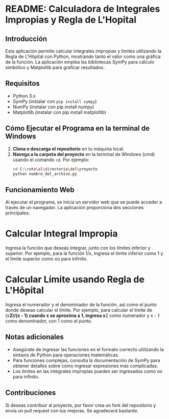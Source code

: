 # README: Calculadora de Integrales Impropias y Regla de L'Hopital

## Introducción
Esta aplicación permite calcular integrales impropias y límites utilizando la Regla de L'Hôpital con Python, mostrando tanto el valor como una gráfica de la función. La aplicación emplea las bibliotecas SymPy para cálculo simbólico y Matplotlib para graficar resultados.

## Requisitos
- Python 3.x
- SymPy (instalar con `pip install sympy`)
- NumPy (instalar con pip install numpy)
- Matplotlib (instalar con pip install matplotlib)


## Cómo Ejecutar el Programa en la terminal de Windows 
1. **Clona o descarga el repositorio** en tu máquina local.
2. **Navega a la carpeta del proyecto** en la terminal de Windows (cmd) usando el comando `cd`. Por ejemplo:
   ```bash
   cd C:\ruta\al\directorio\del\proyecto
   python nombre_del_archivo.py

## Funcionamiento Web
Al ejecutar el programa, se inicia un servidor web que se puede acceder a través de un navegador. La aplicación proporciona dos secciones principales:

# Calcular Integral Impropia
Ingresa la función que deseas integrar, junto con los límites inferior y superior.
Por ejemplo, para la función 1/x, ingresa el límite inferior como 1 y el límite superior como oo para infinito.

# Calcular Límite usando Regla de L'Hôpital
Ingresa el numerador y el denominador de la función, así como el punto donde deseas calcular el límite.
Por ejemplo, para calcular el límite de (x**2)/(x - 1) cuando x se aproxima a 1, ingresa x**2 como numerador y x - 1 como denominador, con 1 como el punto.

## Notas adicionales
- Asegúrate de ingresar las funciones en el formato correcto utilizando la sintaxis de Python para operaciones matemáticas.
- Para funciones complejas, consulta la documentación de SymPy para obtener detalles sobre cómo ingresar expresiones más complicadas.
- Los límites en las integrales impropias pueden ser ingresados como oo para infinito.

## Contribuciones
Si deseas contribuir al proyecto, por favor crea un fork del repositorio y envía un pull request con tus mejoras. Se agradecerá bastante.